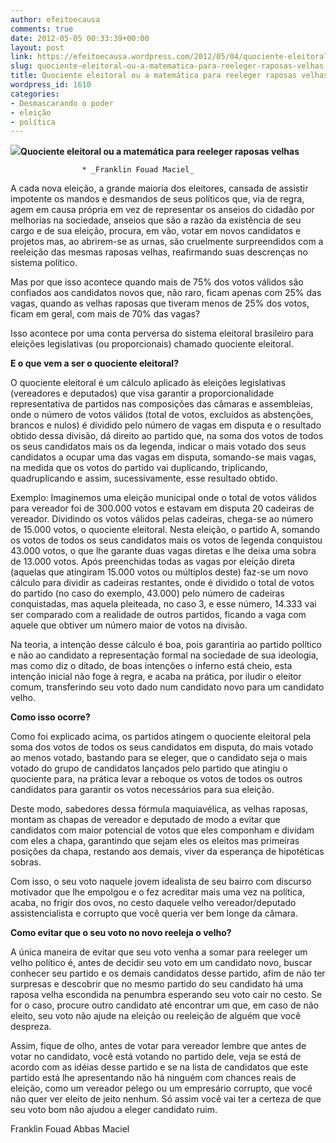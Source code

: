 ```yaml
---
author: efeitoecausa
comments: true
date: 2012-05-05 00:33:39+00:00
layout: post
link: https://efeitoecausa.wordpress.com/2012/05/04/quociente-eleitoral-ou-a-matematica-para-reeleger-raposas-velhas/
slug: quociente-eleitoral-ou-a-matematica-para-reeleger-raposas-velhas
title: Quociente eleitoral ou a matemática para reeleger raposas velhas
wordpress_id: 1610
categories:
- Desmascarando o poder
- eleição
- política
---
```


**[![](http://efeitoecausa.files.wordpress.com/2012/05/tiririca-deputado-federal1.jpg)](http://efeitoecausa.files.wordpress.com/2012/05/tiririca-deputado-federal1.jpg)Quociente eleitoral ou a matemática para reeleger raposas velhas**












	
                    * _Franklin Fouad Maciel_














A cada nova eleição, a grande maioria dos eleitores, cansada de assistir impotente os mandos e desmandos de seus políticos que, via de regra, agem em causa própria em vez de representar os anseios do cidadão por melhorias na sociedade, anseios que são a razão da existência de seu cargo e de sua eleição, procura, em vão, votar em novos candidatos e projetos mas, ao abrirem-se as urnas, são cruelmente surpreendidos com a reeleição das mesmas raposas velhas, reafirmando suas descrenças no sistema político.







Mas por que isso acontece quando mais de 75% dos votos válidos são confiados aos candidatos novos que, não raro, ficam apenas com 25% das vagas, quando as velhas raposas que tiveram menos de 25% dos votos, ficam em geral, com mais de 70% das vagas?







Isso acontece por uma conta perversa do sistema eleitoral brasileiro para eleições legislativas (ou proporcionais) chamado quociente eleitoral.







**E o que vem a ser o quociente eleitoral?**




O quociente eleitoral é um cálculo aplicado às eleições legislativas (vereadores e deputados) que visa garantir a proporcionalidade representativa de partidos nas composições das câmaras e assembleias, onde o número de votos válidos (total de votos, excluídos as abstenções, brancos e nulos) é dividido pelo número de vagas em disputa e o resultado obtido dessa divisão, dá direito ao partido que, na soma dos votos de todos os seus candidatos mais os da legenda, indicar o mais votado dos seus candidatos a ocupar uma das vagas em disputa, somando-se mais vagas, na medida que os votos do partido vai duplicando, triplicando, quadruplicando e assim, sucessivamente, esse resultado obtido.







Exemplo: Imaginemos uma eleição municipal onde o total de votos válidos para vereador foi de 300.000 votos e estavam em disputa 20 cadeiras de vereador. Dividindo os votos válidos pelas cadeiras, chega-se ao número de 15.000 votos, o quociente eleitoral. Nesta eleição, o partido A, somando os votos de todos os seus candidatos mais os votos de legenda conquistou 43.000 votos, o que lhe garante duas vagas diretas e lhe deixa uma sobra de 13.000 votos. Após preenchidas todas as vagas por eleição direta (aquelas que atingiram 15.000 votos ou múltiplos deste) faz-se um novo cálculo para dividir as cadeiras restantes, onde é dividido o total de votos do partido (no caso do exemplo, 43.000) pelo número de cadeiras conquistadas, mas aquela pleiteada, no caso 3, e esse número, 14.333 vai ser comparado com a realidade de outros partidos, ficando a vaga com aquele que obtiver um número maior de votos na divisão.







Na teoria, a intenção desse cálculo é boa, pois garantiria ao partido político e não ao candidato a representação formal na sociedade de sua ideologia, mas como diz o ditado, de boas intenções o inferno está cheio, esta intenção inicial não foge à regra, e acaba na prática, por iludir o eleitor comum, transferindo seu voto dado num candidato novo para um candidato velho.







**Como isso ocorre?**







Como foi explicado acima, os partidos atingem o quociente eleitoral pela soma dos votos de todos os seus candidatos em disputa, do mais votado ao menos votado, bastando para se eleger, que o candidato seja o mais votado do grupo de candidatos lançados pelo partido que atingiu o quociente para, na prática levar a reboque os votos de todos os outros candidatos para garantir os votos necessários para sua eleição.







Deste modo, sabedores dessa fórmula maquiavélica, as velhas raposas, montam as chapas de vereador e deputado de modo a evitar que candidatos com maior potencial de votos que eles componham e dividam com eles a chapa, garantindo que sejam eles os eleitos mas primeiras posições da chapa, restando aos demais, viver da esperança de hipotéticas sobras.




Com isso, o seu voto naquele jovem idealista de seu bairro com discurso motivador que lhe empolgou e o fez acreditar mais uma vez na política, acaba, no frigir dos ovos, no cesto daquele velho vereador/deputado assistencialista e corrupto que você queria ver bem longe da câmara.







**Como evitar que o seu voto no novo reeleja o velho?**







A única maneira de evitar que seu voto venha a somar para reeleger um velho político é, antes de decidir seu voto em um candidato novo, buscar conhecer seu partido e os demais candidatos desse partido, afim de não ter surpresas e descobrir que no mesmo partido do seu candidato há uma raposa velha escondida na penumbra esperando seu voto cair no cesto. Se for o caso, procure outro candidato até encontrar um que, em caso de não eleito, seu voto não ajude na eleição ou reeleição de alguém que você despreza.







Assim, fique de olho, antes de votar para vereador lembre que antes de votar no candidato, você está votando no partido dele, veja se está de acordo com as idéias desse partido e se na lista de candidatos que este partido está lhe apresentando não há ninguém com chances reais de eleição, como um vereador pelego ou um empresário corrupto, que você não quer ver eleito de jeito nenhum. Só assim você vai ter a certeza de que seu voto bom não ajudou a eleger candidato ruim.







Franklin Fouad Abbas Maciel



